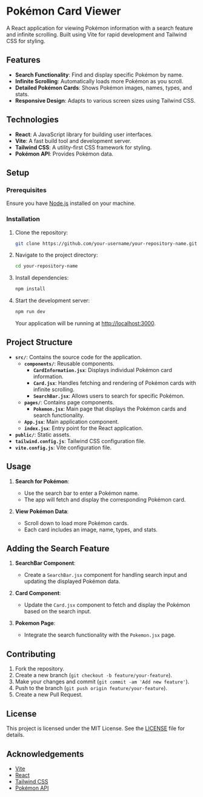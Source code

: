 # Pokémon Card Viewer

A React application for viewing Pokémon information with a search feature and infinite scrolling. Built using Vite for rapid development and Tailwind CSS for styling.

## Features

- **Search Functionality**: Find and display specific Pokémon by name.
- **Infinite Scrolling**: Automatically loads more Pokémon as you scroll.
- **Detailed Pokémon Cards**: Shows Pokémon images, names, types, and stats.
- **Responsive Design**: Adapts to various screen sizes using Tailwind CSS.

## Technologies

- **React**: A JavaScript library for building user interfaces.
- **Vite**: A fast build tool and development server.
- **Tailwind CSS**: A utility-first CSS framework for styling.
- **Pokémon API**: Provides Pokémon data.

## Setup

### Prerequisites

Ensure you have [Node.js](https://nodejs.org/) installed on your machine.

### Installation

1. Clone the repository:

   ```bash
   git clone https://github.com/your-username/your-repository-name.git
   ```

2. Navigate to the project directory:

   ```bash
   cd your-repository-name
   ```

3. Install dependencies:

   ```bash
   npm install
   ```

4. Start the development server:

   ```bash
   npm run dev
   ```

   Your application will be running at [http://localhost:3000](http://localhost:3000).

## Project Structure

- **`src/`**: Contains the source code for the application.
  - **`components/`**: Reusable components.
    - **`CardInformation.jsx`**: Displays individual Pokémon card information.
    - **`Card.jsx`**: Handles fetching and rendering of Pokémon cards with infinite scrolling.
    - **`SearchBar.jsx`**: Allows users to search for specific Pokémon.
  - **`pages/`**: Contains page components.
    - **`Pokemon.jsx`**: Main page that displays the Pokémon cards and search functionality.
  - **`App.jsx`**: Main application component.
  - **`index.jsx`**: Entry point for the React application.
- **`public/`**: Static assets.
- **`tailwind.config.js`**: Tailwind CSS configuration file.
- **`vite.config.js`**: Vite configuration file.

## Usage

1. **Search for Pokémon**:
   - Use the search bar to enter a Pokémon name.
   - The app will fetch and display the corresponding Pokémon card.

2. **View Pokémon Data**:
   - Scroll down to load more Pokémon cards.
   - Each card includes an image, name, types, and stats.

## Adding the Search Feature

1. **SearchBar Component**:
   - Create a `SearchBar.jsx` component for handling search input and updating the displayed Pokémon data.

2. **Card Component**:
   - Update the `Card.jsx` component to fetch and display the Pokémon based on the search input.

3. **Pokemon Page**:
   - Integrate the search functionality with the `Pokemon.jsx` page.

## Contributing

1. Fork the repository.
2. Create a new branch (`git checkout -b feature/your-feature`).
3. Make your changes and commit (`git commit -am 'Add new feature'`).
4. Push to the branch (`git push origin feature/your-feature`).
5. Create a new Pull Request.

## License

This project is licensed under the MIT License. See the [LICENSE](LICENSE) file for details.

## Acknowledgements

- [Vite](https://vitejs.dev/)
- [React](https://reactjs.org/)
- [Tailwind CSS](https://tailwindcss.com/)
- [Pokémon API](https://pokeapi.co/)


